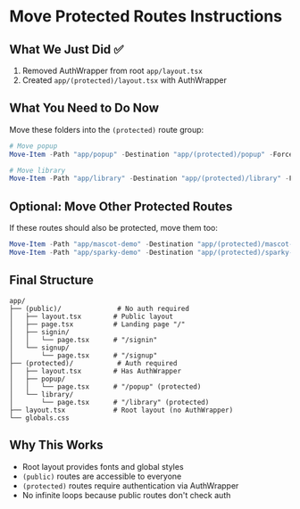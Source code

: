 # Move Protected Routes Instructions

## What We Just Did ✅
1. Removed AuthWrapper from root `app/layout.tsx`
2. Created `app/(protected)/layout.tsx` with AuthWrapper

## What You Need to Do Now

Move these folders into the `(protected)` route group:

```powershell
# Move popup
Move-Item -Path "app/popup" -Destination "app/(protected)/popup" -Force

# Move library  
Move-Item -Path "app/library" -Destination "app/(protected)/library" -Force
```

## Optional: Move Other Protected Routes
If these routes should also be protected, move them too:
```powershell
Move-Item -Path "app/mascot-demo" -Destination "app/(protected)/mascot-demo" -Force
Move-Item -Path "app/sparky-demo" -Destination "app/(protected)/sparky-demo" -Force
```

## Final Structure
```
app/
├── (public)/              # No auth required
│   ├── layout.tsx        # Public layout
│   ├── page.tsx          # Landing page "/"
│   ├── signin/
│   │   └── page.tsx      # "/signin"
│   └── signup/
│       └── page.tsx      # "/signup"
├── (protected)/           # Auth required
│   ├── layout.tsx        # Has AuthWrapper
│   ├── popup/
│   │   └── page.tsx      # "/popup" (protected)
│   └── library/
│       └── page.tsx      # "/library" (protected)
├── layout.tsx            # Root layout (no AuthWrapper)
└── globals.css
```

## Why This Works
- Root layout provides fonts and global styles
- `(public)` routes are accessible to everyone
- `(protected)` routes require authentication via AuthWrapper
- No infinite loops because public routes don't check auth
